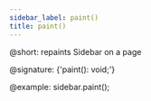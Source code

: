 ```yaml
---
sidebar_label: paint()
title: paint()
---          
```


@short: repaints Sidebar on a page

@signature: {'paint(): void;'}

@example:
sidebar.paint();
